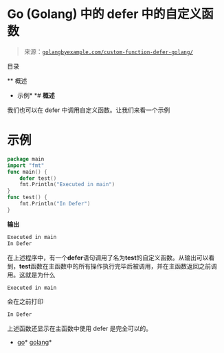 <!--yml

类别：未分类

日期：2024-10-13 06:26:58

-->

# Go (Golang) 中的 defer 中的自定义函数

> 来源：[`golangbyexample.com/custom-function-defer-golang/`](https://golangbyexample.com/custom-function-defer-golang/)

目录

**   概述

+   示例*  *# **概述**

我们也可以在 defer 中调用自定义函数。让我们来看一个示例

# **示例**

```go
package main
import "fmt"
func main() {
    defer test()
    fmt.Println("Executed in main")
}
func test() {
    fmt.Println("In Defer")
}
```

**输出**

```go
Executed in main
In Defer
```

在上述程序中，有一个**defer**语句调用了名为**test**的自定义函数。从输出可以看到，**test**函数在主函数中的所有操作执行完毕后被调用，并在主函数返回之前调用。这就是为什么

```go
Executed in main
```

会在之前打印

```go
In Defer
```

上述函数还显示在主函数中使用 defer 是完全可以的。

+   [go](https://golangbyexample.com/tag/go/)*   [golang](https://golangbyexample.com/tag/golang/)*

